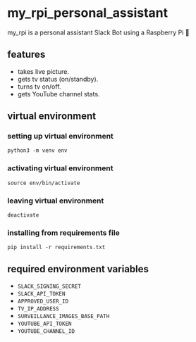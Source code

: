 # my_rpi_personal_assistant
my_rpi is a personal assistant Slack Bot using a Raspberry Pi 🥧

## features
* takes live picture.
* gets tv status (on/standby).
* turns tv on/off.
* gets YouTube channel stats.

## virtual environment

### setting up virtual environment
```python3 -m venv env```

### activating virtual environment
```source env/bin/activate```

### leaving virtual environment
```deactivate```

### installing from requirements file
```pip install -r requirements.txt```

## required environment variables
* ```SLACK_SIGNING_SECRET```
* ```SLACK_API_TOKEN```
* ```APPROVED_USER_ID```
* ```TV_IP_ADDRESS```
* ```SURVEILLANCE_IMAGES_BASE_PATH```
* ```YOUTUBE_API_TOKEN```
* ```YOUTUBE_CHANNEL_ID```
